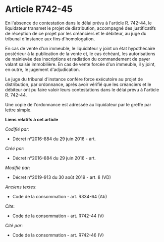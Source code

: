 # Article R742-45

En l'absence de contestation dans le délai prévu à l'article R. 742-44, le liquidateur transmet le projet de distribution,
accompagné des justificatifs de réception de ce projet par les créanciers et le débiteur, au juge du tribunal d'instance aux
fins d'homologation. 

En cas de vente d'un immeuble, le liquidateur y joint un état hypothécaire postérieur à la publication de la vente et, le cas
échéant, les autorisations de mainlevée des inscriptions et radiation du commandement de payer valant saisie immobilière. En
cas de vente forcée d'un immeuble, il y joint, en outre, le jugement d'adjudication. 

Le juge du tribunal d'instance confère force exécutoire au projet de distribution, par ordonnance, après avoir vérifié que
les créanciers et le débiteur ont pu faire valoir leurs contestations dans le délai prévu à l'article R. 742-44. 

Une copie de l'ordonnance est adressée au liquidateur par le greffe par lettre simple.

**Liens relatifs à cet article**

_Codifié par_:

  - Décret n°2016-884 du 29 juin 2016 - art.

_Créé par_:

  - Décret n°2016-884 du 29 juin 2016 - art.

_Modifié par_:

  - Décret n°2019-913 du 30 août 2019 - art. 8 (VD)

_Anciens textes_:

  - Code de la consommation - art. R334-64 (Ab)

_Cite_:

  - Code de la consommation - art. R742-44 (V)

_Cité par_:

  - Code de la consommation - art. R742-46 (V)
